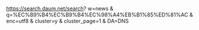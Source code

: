 https://search.daum.net/search?
w=news
&
q=%EC%B9%B4%EC%B9%B4%EC%98%A4%EB%B1%85%ED%81%AC
&
enc=utf8
&
cluster=y
&
cluster_page=1
&
DA=DNS